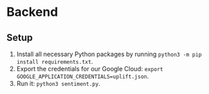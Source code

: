 # Backend

## Setup
1. Install all necessary Python packages by running `python3 -m pip install requirements.txt`.
2. Export the credentials for our Google Cloud: `export GOOGLE_APPLICATION_CREDENTIALS=uplift.json`.
3. Run it: `python3 sentiment.py`.

